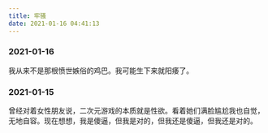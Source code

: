 ```yaml
---
title: 牢骚
date: 2021-01-16 04:41:13
---
```


### 2021-01-16
我从来不是那根愤世嫉俗的鸡巴。我可能生下来就阳痿了。

### 2021-01-15
曾经对着女性朋友说，二次元游戏的本质就是性欲。看着她们满脸尴尬我也自觉，无地自容。现在想想，我是傻逼，但我是对的，但我还是傻逼，但我还是对的。 ​​​